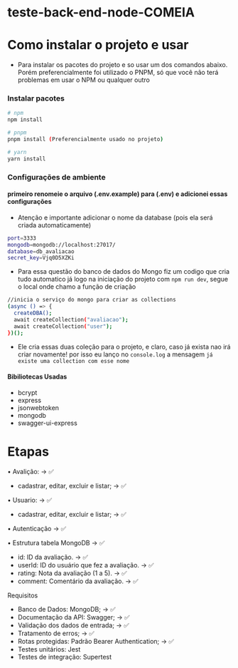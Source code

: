 # teste-back-end-node-COMEIA

# Como instalar o projeto e usar
- Para instalar os pacotes do projeto e so usar um dos comandos abaixo. Porém preferencialmente foi utilizado o PNPM, só que você não terá problemas em usar o NPM ou qualquer outro
  
### Instalar pacotes

```bash
# npm
npm install

# pnpm
pnpm install (Preferencialmente usado no projeto)

# yarn
yarn install
```

### Configurações de ambiente
#### primeiro renomeie o arquivo (.env.example) para (.env) e adicionei essas configurações
- Atenção e importante adicionar o nome da database (pois ela será criada automaticamente)

```bash
port=3333
mongodb=mongodb://localhost:27017/
database=db_avaliacao
secret_key=Vjq0D5XZKi
```

- Para essa questão do banco de dados do Mongo fiz um codigo que cria tudo automatico já logo na iniciação do projeto com  ``` npm run dev ```, segue o local onde chamo a função de criação

```bash
//inicia o serviço do mongo para criar as collections
(async () => {
  createDBA();
  await createCollection("avaliacao");
  await createCollection("user");
})();
```
- Ele cria essas duas coleção para o projeto, e claro, caso já exista nao irá criar novamente! por isso eu lanço no  ``` console.log ``` a mensagem ``` já existe uma collection com esse nome ```

#### Bibiliotecas Usadas
  - bcrypt
  - express
  - jsonwebtoken
  - mongodb
  - swagger-ui-express

# Etapas

•  Avalição: -> ✅
  - cadastrar, editar, excluir e listar; -> ✅

•  Usuario: -> ✅
  - cadastrar, editar, excluir e listar; -> ✅

•  Autenticação -> ✅

•  Estrutura tabela MongoDB -> ✅
  - id: ID da avaliação. -> ✅
  - userId: ID do usuário que fez a avaliação. -> ✅
  - rating: Nota da avaliação (1 a 5). -> ✅
  - comment: Comentário da avaliação. -> ✅

Requisitos
- Banco de Dados: MongoDB; -> ✅
- Documentação da API: Swagger; -> ✅
- Validação dos dados de entrada; -> ✅
- Tratamento de erros; -> ✅
- Rotas protegidas: Padrão Bearer Authentication; -> ✅
- Testes unitários: Jest
- Testes de integração: Supertest
